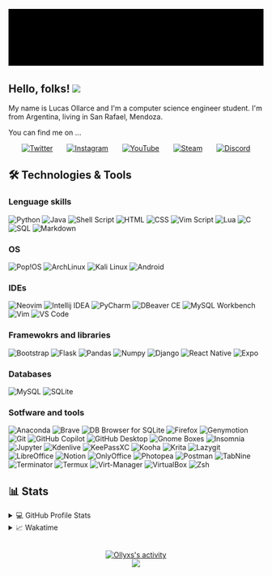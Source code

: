 <!-- ## Hi, I'm Ollyxs -->
<p align="center">
<a href="https://github.com/Ollyxs">
<img title="Ollyxs" alt="Ollyxs" src="https://raw.githubusercontent.com/Ollyxs/ollyxs/main/name.gif"/>
</a>
</p>

## Hello, folks! <img src="https://media.giphy.com/media/hvRJCLFzcasrR4ia7z/giphy.gif" width="28">

My name is Lucas Ollarce and I'm a computer science engineer student. I'm from Argentina, living in San Rafael, Mendoza.

You can find me on ...

<p align="center">
	<a href="https://twitter.com/Luk5Ollarce"><img width="50px" alt="Twitter" title="Twitter" src="https://gogeticons.com/frontend/web/icons/data/1/6/5/8/8/1/app_logo_media_popular_social_twitter_icon_512.png"></a>
	&#8287; &#8287; &#8287;
	<a href="https://instagram.com/ollyxss"><img width="50px" alt="Instagram" title="Instagram" src="https://gogeticons.com/frontend/web/icons/data/1/6/3/8/8/5/app_instagram_logo_media_popular_social_icon_512.png"></a>
	&#8287; &#8287; &#8287;
	<a href="https://www.youtube.com/c/Ollyxs"><img width="50px" alt="YouTube" title="YouTube" src="https://gogeticons.com/frontend/web/icons/data/1/6/4/7/9/5/app_logo_media_popular_social_youtube_icon_512.png"></a>
	&#8287; &#8287; &#8287;
	<a href="https://steamcommunity.com/id/Ollyxs/"><img width="50px" alt="Steam" title="Steam" src="https://gogeticons.com/frontend/web/icons/data/1/9/9/5/9/1/games_gaming_steam_icon_512.png"></a>
	&#8287; &#8287; &#8287;
	<a href="https://discordapp.com/users/366099775218515981"><img width="50px" alt="Discord" title="Discord" src="https://gogeticons.com/frontend/web/icons/data/2/0/0/6/2/7/circle_discord_gaming_messenger_round%20icon_icon_512.png"></a>
</p>

## 🛠️ Technologies & Tools

### Lenguage skills
<p>
<img alt="Python" src="https://img.shields.io/badge/python%20-%2314354C.svg?&style=for-the-badge&logo=python&logoColor=white"/>
<img alt="Java" src="https://custom-icon-badges.demolab.com/badge/java-DE711F?&style=for-the-badge&logo=java&logoColor=white"/>
<img alt="Shell Script" src="https://img.shields.io/badge/shell%20script-black?&style=for-the-badge&logo=gnu-bash&logoColor=white"/>
<img alt="HTML" src="https://img.shields.io/badge/html5-E34F26?&style=for-the-badge&logo=html5&logoColor=white"/>
<img alt="CSS" src="https://img.shields.io/badge/css3-1572B6?&style=for-the-badge&logo=css3&logoColor=white"/>
<img alt="Vim Script" src="https://img.shields.io/badge/vim%20script-019733?&style=for-the-badge&logo=vim&logoColor=white"/>
<img alt="Lua" src="https://img.shields.io/badge/lua-2C2D72?&style=for-the-badge&logo=lua&logoColor=white"/>
<img alt="C" src="https://img.shields.io/badge/c-A8B9CC?&style=for-the-badge&logo=c&logoColor=white"/>
<img alt="SQL" src="https://custom-icon-badges.herokuapp.com/badge/SQL-025E8C.svg?&style=for-the-badge&logo=database&logoColor=white"/>
<img alt="Markdown" src="https://img.shields.io/badge/markdown-skyblue?&style=for-the-badge&logo=markdown&logoColor=white"/>
</p>

### OS
<p>
<img alt="Pop!OS" src="https://img.shields.io/badge/pop!os-48B9C7?&style=for-the-badge&logo=pop!_os&logoColor=white"/>
<img alt="ArchLinux" src="https://img.shields.io/badge/archlinux-1793D1?&style=for-the-badge&logo=archlinux&logoColor=white"/>
<img alt="Kali Linux" src="https://img.shields.io/badge/kali%20linux-557C94?&style=for-the-badge&logo=kalilinux&logoColor=white"/>
<img alt="Android" src="https://img.shields.io/badge/android-3DDC84?&style=for-the-badge&logo=android&logoColor=white"/>
</p>

### IDEs
<p>
<img alt="Neovim" src="https://img.shields.io/badge/neovim-57A143?&style=for-the-badge&logo=neovim&logoColor=white"/>
<img alt="Intellij IDEA" src="https://img.shields.io/badge/intellij-mediumorchid?&style=for-the-badge&logo=intellijidea&logoColor=white"/>
<img alt="PyCharm" src="https://img.shields.io/badge/pycharm-green?&style=for-the-badge&logo=pycharm&logoColor=white"/>
<img alt="DBeaver CE" src="https://custom-icon-badges.herokuapp.com/badge/dbeaver-sienna?&style=for-the-badge&logo=dbeaver&logoColor=white"/>
<img alt="MySQL Workbench" src="https://img.shields.io/badge/mysql%20workbench-4479A1?&style=for-the-badge&logo=mysql&logoColor=white"/>
<img alt="Vim" src="https://img.shields.io/badge/vim-019733?&style=for-the-badge&logo=vim&logoColor=white"/>
<img alt="VS Code" src="https://img.shields.io/badge/vs%20code-007ACC?&style=for-the-badge&logo=visualstudiocode&locoColor=white"/>
</p>

### Framewokrs and libraries
<p>
<img alt="Bootstrap" src="https://img.shields.io/badge/bootstrap-7952B3?&style=for-the-badge&logo=bootstrap&logoColor=white"/>
<img alt="Flask" src="https://img.shields.io/badge/flask-black?&style=for-the-badge&logo=flask&logoColor=white"/>
<img alt="Pandas" src="https://img.shields.io/badge/pandas-150458?&style=for-the-badge&logo=pandas&logoColor=white"/>
<img alt="Numpy" src="https://img.shields.io/badge/numpy-013243?&style=for-the-badge&logo=numpy&logoColor=white"/>
<img alt="Django" src="https://img.shields.io/badge/jinja-B41717?&style=for-the-badge&logo=jinja&logoColor=white"/>
<img alt="React Native" src="https://img.shields.io/badge/react%20native-61DAFB?&style=for-the-badge&logo=react&logoColor=white"/>
<img alt="Expo" src="https://img.shields.io/badge/expo-000020?&style=for-the-badge&logo=expo&logoColor=white"/>
</p>

### Databases
<p>
<img alt="MySQL" src="https://img.shields.io/badge/mysql-4479A1?&style=for-the-badge&logo=mysql&logoColor=white"/>
<img alt="SQLite" src="https://img.shields.io/badge/sqlite-003B57?&style=for-the-badge&logo=sqlite&logoColor=white"/>
</p>

### Sotfware and tools
<p>
<img alt="Anaconda" src="https://img.shields.io/badge/anaconda-44A833?&style=for-the-badge&logo=anaconda&logoColor=white"/>
<img alt="Brave" src="https://img.shields.io/badge/brave-FB542B?&style=for-the-badge&logo=brave&logoColor=white"/>
<img alt="DB Browser for SQLite" src="https://custom-icon-badges.herokuapp.com/badge/db%20browser-grey?&style=for-the-badge&logo=database&logoColor=white"/>
<!-- <img alt="Día" src="https://custom-icon-badges.herokuapp.com/badge/dia-dimgray?&style=for-the-badge&logo=dia&logoColor=white"/> -->
<img alt="Firefox" src="https://img.shields.io/badge/firefox-FF7139?&style=for-the-badge&logo=firefox&logoColor=white"/>
<img alt="Genymotion" src="https://custom-icon-badges.demolab.com/badge/genymotion-E6195E?&style=for-the-badge&logo=geny&logoColor=white"/>
<img alt="Git" src="https://img.shields.io/badge/git-F05032?&style=for-the-badge&logo=git&logoColor=white"/>
<img alt="GitHub Copilot" src="https://custom-icon-badges.demolab.com/badge/github%20copilot-292443?&style=for-the-badge&logo=copilot&logoColor=white"/>
<img alt="GitHub Desktop" src="https://img.shields.io/badge/github%20desktop-rebeccapurple?&style=for-the-badge&logo=github&logoColor=white"/>
<img alt="Gnome Boxes" src="https://custom-icon-badges.herokuapp.com/badge/gnome%20boxes-dimgray?&style=for-the-badge&logo=gnomeboxes&logoColor=white"/>
<img alt="Insomnia" src="https://img.shields.io/badge/insomnia-4000BF?&style=for-the-badge&logo=insomnia&logoColor=white"/>
<img alt="Jupyter" src="https://img.shields.io/badge/jupyter-F37626?&style=for-the-badge&logo=jupyter&logoColor=white"/>
<img alt="Kdenlive" src="https://img.shields.io/badge/kdenlive-527EB2?&style=for-the-badge&logo=kdenlive&logoColor=white"/>
<img alt="KeePassXC" src="https://img.shields.io/badge/keepassxc-6CAC4D?&style=for-the-badge&logo=keepassxc&logoColor=white"/>
<img alt="Kooha" src="https://custom-icon-badges.herokuapp.com/badge/kooha-hotpink?&style=for-the-badge&logo=device-camera-video&logoColor=white"/>
<img alt="Krita" src="https://img.shields.io/badge/krita-3BABFF?&style=for-the-badge&logo=krita&logoColor=white"/>
<img alt="Lazygit" src="https://img.shields.io/badge/lazygit-darkgreen?&style=for-the-badge&logo=git&logoColor=white"/>
<img alt="LibreOffice" src="https://img.shields.io/badge/libreoffice-18A303?&style=for-the-badge&logo=libreoffice&logoColor=white"/>
<!-- <img alt="NoiseTorch" src="https://custom-icon-badges.herokuapp.com/badge/noisetorch-limegreen?&style=for-the-badge&logo=mic&logoColor=white"/> -->
<img alt="Notion" src="https://img.shields.io/badge/notion-black?&style=for-the-badge&logo=notion&logoColor=white"/>
<img alt="OnlyOffice" src="https://img.shields.io/badge/onlyoffice-444444?&style=for-the-badge&logo=onlyoffice&logoColor=white"/>
<img alt="Photopea" src="https://img.shields.io/badge/photopea-18A497?&style=for-the-badge&logo=photopea&logoColor=white"/>
<img alt="Postman" src="https://img.shields.io/badge/Postman-FF6C37?style=for-the-badge&logo=postman&logoColor=white"/>
<img alt="TabNine" src="https://custom-icon-badges.herokuapp.com/badge/tabnine-mediumvioletred?&style=for-the-badge&logo=tabnine-white&logoColor=white"/>
<img alt="Terminator" src="https://img.shields.io/badge/terminator-red?&style=for-the-badge&logo=gnometerminal&logoColor=white"/>
<img alt="Termux" src="https://custom-icon-badges.herokuapp.com/badge/termux-black?&style=for-the-badge&logo=terminal&logoColor=white"/>
<img alt="Virt-Manager" src="https://custom-icon-badges.herokuapp.com/badge/virtmanager-darkred?&style=for-the-badge&logo=virtmanager&logoColor=white"/>
<img alt="VirtualBox" src="https://img.shields.io/badge/virtualbox-183A61?&style=for-the-badge&logo=virtualbox&logoColor=white"/>
<!-- <img alt="MySQL" src="https://img.shields.io/badge/mysql-blue?&style=for-the-badge&logo=mysql&logoColor=white"/> -->
<!-- <img alt="Wolfram Alpha" src="https://img.shields.io/badge/wolfram%20alpha-yellow?&style=for-the-badge&logo=wolfram&logoColor=white"/> -->
<img alt="Zsh" src="https://img.shields.io/badge/zsh-4EAA25?&style=for-the-badge&logo=gnubash&logoColor=white"/>
</p>

## 📊 Stats

<details>
<summary>💻 GitHub Profile Stats</summary>
<br/>
<p align="center">
<a href="https://github.com/DenverCoder1/github-readme-streak-stats">
	<img title="Streak Stats" alt="Ollyxs's streak" src="https://github-readme-streak-stats.herokuapp.com?user=Ollyxs&theme=radical&date_format=M%20j%5B%2C%20Y%5D&hide_border=true"/>
</a>

<a href="https://github.com/anuraghazra/github-readme-stats">
	<img width="55%" title="Readme Stats" alt="Ollyxs's stats" src="https://github-readme-stats.vercel.app/api?username=Ollyxs&theme=radical&include_all_commits=true&hide_border=true&show_icons=true"/>
	<img width="40%" title="Readme Stats" alt="Ollyxs's stats" src="https://github-readme-stats.vercel.app/api/top-langs/?username=Ollyxs&layout=compact&theme=radical&hide_border=true&langs_count=10&show_icons=true"/>
</a>

<!-- <a href="">
	<img title="Top languages by Repo" alt="Ollyxs's top languages by repos" src="http://github-profile-summary-cards.vercel.app/api/cards/repos-per-language?username=ollyxs&theme=radical"/>
	<img title="Top languages by Commit" alt="Ollyxs's top languages by commit" src="http://github-profile-summary-cards.vercel.app/api/cards/most-commit-language?username=ollyxs&theme=radical"/>
	<img title="Profile details" alt="Ollyxs's profile details" src="http://github-profile-summary-cards.vercel.app/api/cards/profile-details?username=ollyxs&theme=radical"/>
</a> -->

<!-- <a href="https://github.com/anuraghazra/github-readme-stats">
	<img title="Readme Stats" alt="Ollyxs's stats" src="https://github-readme-stats.vercel.app/api/wakatime/?username=ollyxs"/>
</a> -->
</p>
</details>

<details>
<summary>📈 Wakatime </summary>

<!--START_SECTION:waka-->
**I'm a Night 🦉** 

```text
🌞 Morning    15 commits     ██░░░░░░░░░░░░░░░░░░░░░░░   10.34% 
🌆 Daytime    43 commits     ███████░░░░░░░░░░░░░░░░░░   29.66% 
🌃 Evening    53 commits     █████████░░░░░░░░░░░░░░░░   36.55% 
🌙 Night      34 commits     █████░░░░░░░░░░░░░░░░░░░░   23.45%

```
📅 **I'm Most Productive on Wednesday** 

```text
Monday       13 commits     ██░░░░░░░░░░░░░░░░░░░░░░░   8.97% 
Tuesday      26 commits     ████░░░░░░░░░░░░░░░░░░░░░   17.93% 
Wednesday    30 commits     █████░░░░░░░░░░░░░░░░░░░░   20.69% 
Thursday     19 commits     ███░░░░░░░░░░░░░░░░░░░░░░   13.1% 
Friday       30 commits     █████░░░░░░░░░░░░░░░░░░░░   20.69% 
Saturday     7 commits      █░░░░░░░░░░░░░░░░░░░░░░░░   4.83% 
Sunday       20 commits     ███░░░░░░░░░░░░░░░░░░░░░░   13.79%

```


📊 **This Week I Spent My Time On** 

```text
⌚︎ Time Zone: America/Argentina/Buenos_Aires

💬 Programming Languages: 
Python                   2 hrs 3 mins        ███████████████████░░░░░░   78.18% 
Text                     20 mins             ███░░░░░░░░░░░░░░░░░░░░░░   13.21% 
Bash                     11 mins             █░░░░░░░░░░░░░░░░░░░░░░░░   7.29% 
Other                    2 mins              ░░░░░░░░░░░░░░░░░░░░░░░░░   1.32%

🔥 Editors: 
VS Code                  2 hrs 37 mins       █████████████████████████   100.0%

💻 Operating System: 
Linux                    2 hrs 37 mins       █████████████████████████   100.0%

```


 Last Updated on 26/11/2022 18:44:15 UTC
<!--END_SECTION:waka-->

</details>
<p align="center">
<br/>
<a href="https://github.com/ashutosh00710/github-readme-activity-graph">
	<img title="Activity Graph" alt="Ollyxs's activity" src="https://activity-graph.herokuapp.com/graph?username=Ollyxs&theme=redical&hide_border=true"/>
</a>
</br>
<img src="https://komarev.com/ghpvc/?username=ollyxs&style=for-the-badge"/>
</p>


<!--
-
**Ollyxs/ollyxs** is a ✨ _special_ ✨ repository because its `README.md` (this file) appears on your GitHub profile.

Here are some ideas to get you started:

- 🔭 I’m currently working on ...
- 🌱 I’m currently learning ...
- 👯 I’m looking to collaborate on ...
- 🤔 I’m looking for help with ...
- 💬 Ask me about ...
- 📫 How to reach me: ...
- 😄 Pronouns: ...
- ⚡ Fun fact: ...
-->
